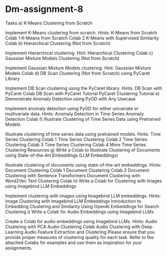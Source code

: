 # Dm-assignment-8
Tasks
a) K-Means Clustering from Scratch

Implement K-Means clustering from scratch.
Hints:
K-Means from Scratch Colab 1
K-Means from Scratch Colab 2
K-Means with Supervised Similarity Colab
b) Hierarchical Clustering (Not from Scratch)

Implement Hierarchical clustering.
Hint: Hierarchical Clustering Colab
c) Gaussian Mixture Models Clustering (Not from Scratch)

Implement Gaussian Mixture Models clustering.
Hint: Gaussian Mixture Models Colab
d) DB Scan Clustering (Not from Scratch) using PyCaret Library

Implement DB Scan clustering using the PyCaret library.
Hints:
DB Scan with PyCaret Colab
DB Scan with PyCaret Tutorial
PyCaret Clustering Tutorial
e) Demonstrate Anomaly Detection using PyOD with Any Usecase

Implement anomaly detection using PyOD for either univariate or multivariate data.
Hints:
Anomaly Detection in Time Series
Anomaly Detection Colab
f) Illustrate Clustering of Time Series Data using Pretrained Models

Illustrate clustering of time series data using pretrained models.
Hints:
Time Series Clustering Colab 1
Time Series Clustering Colab 2
Time Series Clustering Colab 3
Time Series Clustering Colab 4
More Time Series Clustering Resources
g) Write a Colab to Illustrate Clustering of Documents using State-of-the-Art Embeddings (LLM Embeddings)

Illustrate clustering of documents using state-of-the-art embeddings.
Hints:
Document Clustering Colab 1
Document Clustering Colab 2
Document Clustering with Sentence Transformers
Document Clustering with Word2Vec
Text Clustering Colab
h) Write a Colab for Clustering with Images using Imagebind LLM Embeddings

Implement clustering with images using Imagebind LLM embeddings.
Hints:
Image Clustering with Imagebind LLM Embeddings
Introduction to Embedding Clustering and Similarity
Using OpenAI Embeddings for Search Clustering
i) Write a Colab for Audio Embeddings using Imagebind LLMs

Create a Colab for audio embeddings using Imagebind LLMs.
Hints:
Audio Clustering with PCA
Audio Clustering Colab
Audio Clustering with Deep Learning
Audio Feature Extraction and Clustering
Please ensure that you provide proper measures of clustering quality for each task. Refer to the attached Colabs for examples and use them as inspiration for your assignments.
